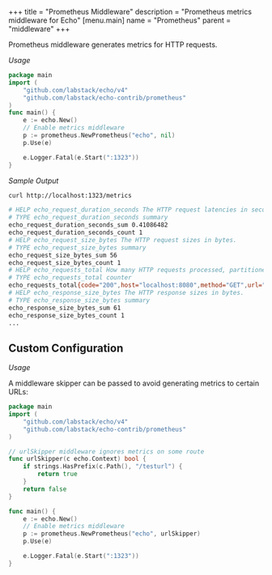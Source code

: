 +++
title = "Prometheus Middleware"
description = "Prometheus metrics middleware for Echo"
[menu.main]
  name = "Prometheus"
  parent = "middleware"
+++

Prometheus middleware generates metrics for HTTP requests.

*Usage*

```go
package main
import (
    "github.com/labstack/echo/v4"
    "github.com/labstack/echo-contrib/prometheus"
)
func main() {
    e := echo.New()
    // Enable metrics middleware
    p := prometheus.NewPrometheus("echo", nil)
    p.Use(e)

    e.Logger.Fatal(e.Start(":1323"))
}
```

*Sample Output*

```bash
curl http://localhost:1323/metrics

# HELP echo_request_duration_seconds The HTTP request latencies in seconds.
# TYPE echo_request_duration_seconds summary
echo_request_duration_seconds_sum 0.41086482
echo_request_duration_seconds_count 1
# HELP echo_request_size_bytes The HTTP request sizes in bytes.
# TYPE echo_request_size_bytes summary
echo_request_size_bytes_sum 56
echo_request_size_bytes_count 1
# HELP echo_requests_total How many HTTP requests processed, partitioned by status code and HTTP method.
# TYPE echo_requests_total counter
echo_requests_total{code="200",host="localhost:8080",method="GET",url="/"} 1
# HELP echo_response_size_bytes The HTTP response sizes in bytes.
# TYPE echo_response_size_bytes summary
echo_response_size_bytes_sum 61
echo_response_size_bytes_count 1
...
```

## Custom Configuration

*Usage*

A middleware skipper can be passed to avoid generating metrics to certain URLs:

```go
package main
import (
    "github.com/labstack/echo/v4"
    "github.com/labstack/echo-contrib/prometheus"
)

// urlSkipper middleware ignores metrics on some route
func urlSkipper(c echo.Context) bool {
	if strings.HasPrefix(c.Path(), "/testurl") {
		return true
	}
	return false
}

func main() {
    e := echo.New()
    // Enable metrics middleware
    p := prometheus.NewPrometheus("echo", urlSkipper)
    p.Use(e)

    e.Logger.Fatal(e.Start(":1323"))
}
```
